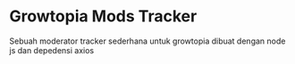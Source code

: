 # Growtopia Mods Tracker

Sebuah moderator tracker sederhana untuk growtopia
dibuat dengan node js dan depedensi axios
